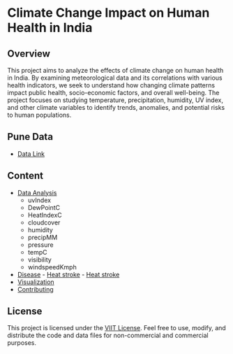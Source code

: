 # Climate Change Impact on Human Health in India

## Overview

This project aims to analyze the effects of climate change on human health in India. By examining meteorological data and its correlations with various health indicators, we seek to understand how changing climate patterns impact public health, socio-economic factors, and overall well-being. The project focuses on studying temperature, precipitation, humidity, UV index, and other climate variables to identify trends, anomalies, and potential risks to human populations.

## Pune Data
- [Data Link](https://www.kaggle.com/code/dipakdeshmukh/pune-weather-data/input)


## Content

- [Data Analysis](#analysis)
    - uvIndex
    - DewPointC
    - HeatIndexC
    - cloudcover
    - humidity
    - precipMM
    - pressure
    - tempC
    - visibility
    - windspeedKmph
- [Disease](#analysis)
      - [Heat stroke](https://www.firstaidpro.com.au/heatstroke-first-aid/)
      - [Heat stroke](https://www.firstaidpro.com.au/heatstroke-first-aid/)
- [Visualization](#visualization)
- [Contributing](#contributing)



## License

This project is licensed under the [VIIT License](LICENSE). Feel free to use, modify, and distribute the code and data files for non-commercial and commercial purposes.
